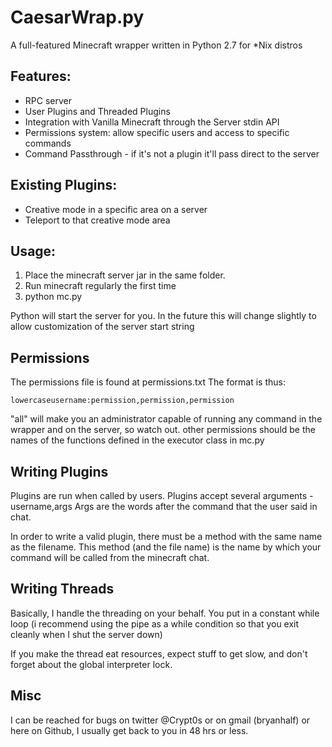 CaesarWrap.py
=============
A full-featured Minecraft wrapper written in Python 2.7 for *Nix distros


Features:
---------
 - RPC server
 - User Plugins and Threaded Plugins
 - Integration with Vanilla Minecraft through the Server stdin API
 - Permissions system: allow specific users and access to specific commands
 - Command Passthrough - if it's not a plugin it'll pass direct to the server


Existing Plugins:
-----------------
 - Creative mode in a specific area on a server
 - Teleport to that creative mode area


Usage:
------
 1. Place the minecraft server jar in the same folder.
 2. Run minecraft regularly the first time
 3. python mc.py

Python will start the server for you.
In the future this will change slightly to allow customization of the server start string


Permissions
-----------
The permissions file is found at permissions.txt
The format is thus:
```
lowercaseusername:permission,permission,permission
```
"all" will make you an administrator capable of running any command in the wrapper and on the server, so watch out.
other permissions should be the names of the functions defined in the executor class in mc.py


Writing Plugins
---------------
Plugins are run when called by users.
Plugins accept several arguments - username,args
Args are the words after the command that the user said in chat.

In order to write a valid plugin, there must be a method with the same name as the filename.
This method (and the file name) is the name by which your command will be called from the minecraft chat.


Writing Threads
---------------
Basically, I handle the threading on your behalf.
You put in a constant while loop (i recommend using the pipe as a while condition so that you exit cleanly when I shut the server down)

If you make the thread eat resources, expect stuff to get slow, and don't forget about the global interpreter lock.


Misc
----

I can be reached for bugs on twitter @Crypt0s or on gmail (bryanhalf) or here on Github, I usually get back to you in 48 hrs or less.

